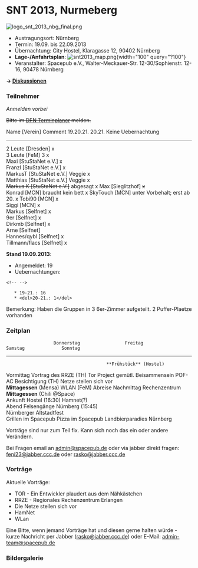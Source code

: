 # SNT 2013, Nurmeberg

![logo_snt_2013_nbg_final.png](/snt/logo_snt_2013_nbg_final.png)

-   Austragungsort: Nürnberg
-   Termin: 19.09. bis 22.09.2013
-   Übernachtung: City Hostel, Klaragasse 12, 90402 Nürnberg
-   **Lage-/Anfahrtsplan**:
    ![snt2013_map.png](/snt/2013/snt2013_map.png){width="100"
    query="?100"}
-   Veranstalter: Spacepub e.V., Walter-Meckauer-Str. 12-30/Sophienstr.
    12-16, 90478 Nürnberg

**-\> [Diskussionen](/talk/SNT/SNT2013)**

### Teilnehmer

*Anmelden vorbei*

~~Bitte im [DFN
Terminplaner](https://terminplaner.dfn.de/foodle.php?id=195rtd2vhxa32xs1)
melden.~~

  Name \[Verein\]                   Comment                        19.20.21.   20.21.   Keine Uebernachtung
  --------------------------------- ------------------------------ ----------- -------- ---------------------
  2 Leute \[Dresden\]                                              x                    
  3 Leute \[FeM\]                   3                              x                    
  Maxi \[StuStaNet e.V.\]                                          x                    
  Franzl \[StuStaNet e.V.\]                                        x                    
  MarkusT \[StuStaNet e.V.\]        Veggie                         x                    
  Matthias \[StuStaNet e.V.\]       Veggie                         x                    
  ~~Markus K \[StuStaNet e.V.\]~~   abgesagt                                            x
  Max \[Sieglitzhof\]                                                          ~~x~~    
  Konrad \[MCN\]                    braucht kein bett                                   x
  SkyTouch \[MCN\]                  unter Vorbehalt; erst ab 20.                        x
  Tobi90 \[MCN\]                                                   x                    
  Siggi \[MCN\]                                                    x                    
  Markus \[Selfnet\]                                               x                    
  9er \[Selfnet\]                                                  x                    
  Dirkmb \[Selfnet\]                                               x                    
  Arne \[Selfnet\]                                                                      
  Hannes/qybl \[Selfnet\]                                          x                    
  Tillmann/flacs \[Selfnet\]                                       x                    

**Stand 19.09.2013**:

-   Angemeldet: 19
-   Uebernachtungen:

```{=html}
<!-- -->
```
       * 19-21.: 16
       * <del>20-21.: 1</del>

Bemerkung: Haben die Gruppen in 3 6er-Zimmer aufgeteilt. 2
Puffer-Plaetze vorhanden

### Zeitplan

                      Donnerstag                 Freitag                        Samstag              Sonntag
  ------------ ------------------------ -------------------------- --------------------------------- -----------------------
                                          **Frühstück** (Hostel)                                     
   Vormittag                              Vortrag des RRZE (TH)               Tor Project            gemütl. Beisammensein
                                         POF-AC Besichtigung (TH)       Netze stellen sich vor       
                                         **Mittagessen** (Mensa)              WLAN (FeM)             Abreise
   Nachmittag                                 Rechenzentrum         **Mittagessen** (Chili \@Space)  
                Ankunft Hostel (16:30)                                         Hamnet(?)             
     Abend                                                           Felsengänge Nürnberg (15:45)    
                                                                        Nürnberger Altstadtfest      
                 Grillen im Spacepub        Pizza im Spacepub          Landbierparadies Nürnberg     

Vorträge sind nur zum Teil fix. Kann sich noch das ein oder andere
Verändern.

Bei Fragen email an admin@spacepub.de oder via jabber direkt fragen:
feni23@jabber.ccc.de oder rasko@jabber.ccc.de

### Vorträge

Aktuelle Vorträge:

-   TOR - Ein Entwickler plaudert aus dem Nähkästchen
-   RRZE - Regionales Rechenzentrum Erlangen
-   Die Netze stellen sich vor
-   HamNet
-   WLan

Eine Bitte, wenn jemand Vorträge hat und diesen gerne halten würde -
kurze Nachricht per Jabber (rasko@jabber.ccc.de) oder E-Mail:
admin-team@spacepub.de

### Bildergalerie
